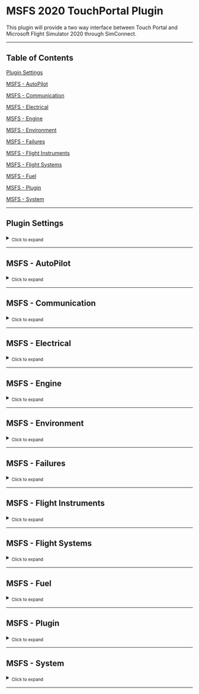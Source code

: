 # MSFS 2020 TouchPortal Plugin

This plugin will provide a two way interface between Touch Portal and Microsoft Flight Simulator 2020 through SimConnect.

---

## Table of Contents

[Plugin Settings](#plugin-settings)

[MSFS - AutoPilot](#msfs---autopilot)

[MSFS - Communication](#msfs---communication)

[MSFS - Electrical](#msfs---electrical)

[MSFS - Engine](#msfs---engine)

[MSFS - Environment](#msfs---environment)

[MSFS - Failures](#msfs---failures)

[MSFS - Flight Instruments](#msfs---flight-instruments)

[MSFS - Flight Systems](#msfs---flight-systems)

[MSFS - Fuel](#msfs---fuel)

[MSFS - Plugin](#msfs---plugin)

[MSFS - System](#msfs---system)

---

## Plugin Settings
<details><summary><sub>Click to expand</sub></summary>

### Connect To Flight Sim on Startup (0/1)

| Read-only | Type | Default Value | Max. Length | Min. Value | Max. Value |
| --- | --- | --- | --- | --- | --- |
| False | number | 1 | N/A | 0 | 1 |

Set to 1 to automatically attempt connection to flight simulator upon Touch Portal startup. Set to 0 to only connect manually via the provided Action.

### Held Action Repeat Rate (ms)

| Read-only | Type | Default Value | Max. Length | Min. Value | Max. Value |
| --- | --- | --- | --- | --- | --- |
| True | number | 450 | N/A | 50 | 2147483647 |

Stores the held action repeat rate, which can be set via the 'MSFS - Plugin - Action Repeat Interval' action.

</details>

---

## MSFS - AutoPilot
<details><summary><sub>Click to expand</sub></summary>

### Actions

<table>
<tr valign='bottom'><th>Name</th><th>Description</th><th>Format</th><th nowrap>Data<br/><div align=left><sub>index. &nbsp; [type] &nbsp; &nbsp; choices/default (in bold)</th><th>Sim Event(s)</th><th>On<br/>Hold</sub></div></th></tr>
<tr valign='top'><td>Airspeed Hold</td><td>Toggle/On/Off the airspeed hold for auto pilot</td><td>Airspeed Hold - {0}</td><td><ol start=0>
<li>[choice] &nbsp; <b>Toggle</b>, On, Off</li>
</ol></td>
<td><details><summary><sub>details</sub></summary><dl><dt>Toggle</dt><dd>AP_AIRSPEED_HOLD</dd><dt>On</dt><dd>AP_AIRSPEED_ON</dd><dt>Off</dt><dd>AP_AIRSPEED_OFF</dd></dl></details></td>
<td align='center'></td></tr>
<tr valign='top'><td>Airspeed Hold Value</td><td>Adjusts the airspeed hold value</td><td>Airspeed Hold Value - {0}</td><td><ol start=0>
<li>[choice] &nbsp; <b>Select</b>, Increase, Decrease</li>
</ol></td>
<td><details><summary><sub>details</sub></summary><dl><dt>Select</dt><dd>AIRSPEED_BUG_SELECT</dd><dt>Increase</dt><dd>AP_SPD_VAR_INC</dd><dt>Decrease</dt><dd>AP_SPD_VAR_DEC</dd></dl></details></td>
<td align='center'>&#9745;</td></tr>
<tr valign='top'><td>Airspeed Value Set</td><td>Sets the airspeed value</td><td>Set Airspeed Hold Value to {0}</td><td><ol start=0>
<li>[text] &nbsp; <b>0</b> &nbsp; <sub>&lt;min: 0&gt;</sub> <sub>&lt;max: 5000&gt;</sub></li>
</ol></td>
<td><dl><dd>AP_SPD_VAR_SET</dd></dl></td>
<td align='center'></td></tr>
<tr valign='top'><td>Altitude Hold</td><td>Toggle/On/Off the altitude hold for auto pilot</td><td>Altitude Hold - {0}</td><td><ol start=0>
<li>[choice] &nbsp; <b>Toggle</b>, On, Off</li>
</ol></td>
<td><details><summary><sub>details</sub></summary><dl><dt>Toggle</dt><dd>AP_ALT_HOLD</dd><dt>On</dt><dd>AP_ALT_HOLD_ON</dd><dt>Off</dt><dd>AP_ALT_HOLD_OFF</dd></dl></details></td>
<td align='center'></td></tr>
<tr valign='top'><td>Altitude Hold Value Adj/Sel</td><td>Adjusts or selects the altitude hold value</td><td>Altitude Hold Value - {0}</td><td><ol start=0>
<li>[choice] &nbsp; <b>Select</b>, Increase, Decrease</li>
</ol></td>
<td><details><summary><sub>details</sub></summary><dl><dt>Increase</dt><dd>AP_ALT_VAR_INC</dd><dt>Decrease</dt><dd>AP_ALT_VAR_DEC</dd><dt>Select</dt><dd>ALTITUDE_BUG_SELECT</dd></dl></details></td>
<td align='center'>&#9745;</td></tr>
<tr valign='top'><td>Altitude Hold Value Set</td><td>Sets the altitude hold value</td><td>Altitude Hold Value - {0} to {1}</td><td><ol start=0>
<li>[choice] &nbsp; <b>Set English</b>, Set Metric</li>
<li>[text] &nbsp; <b>0</b></li>
</ol></td>
<td><dl><dt>Set English</dt><dd>AP_ALT_VAR_SET_ENGLISH</dd><dt>Set Metric</dt><dd>AP_ALT_VAR_SET_METRIC</dd></dl></td>
<td align='center'></td></tr>
<tr valign='top'><td>AP Max Bank Angle</td><td>Increase/Decrease the max bank angle</td><td>Max Bank Angle - {0}</td><td><ol start=0>
<li>[choice] &nbsp; <b>Increase</b>, Decrease</li>
</ol></td>
<td><dl><dt>Increase</dt><dd>AP_MAX_BANK_INC</dd><dt>Decrease</dt><dd>AP_MAX_BANK_DEC</dd></dl></td>
<td align='center'>&#9745;</td></tr>
<tr valign='top'><td>Approach Mode</td><td>Toggle/On/Off the approach mode for auto pilot</td><td>Approach Mode - {0}</td><td><ol start=0>
<li>[choice] &nbsp; <b>Toggle</b>, On, Off</li>
</ol></td>
<td><details><summary><sub>details</sub></summary><dl><dt>Toggle</dt><dd>AP_APR_HOLD</dd><dt>On</dt><dd>AP_APR_HOLD_ON</dd><dt>Off</dt><dd>AP_APR_HOLD_OFF</dd></dl></details></td>
<td align='center'></td></tr>
<tr valign='top'><td>Attitude Hold</td><td>Toggle/On/Off the attitude hold for auto pilot</td><td>Attitude Hold - {0}</td><td><ol start=0>
<li>[choice] &nbsp; <b>Toggle</b>, On, Off</li>
</ol></td>
<td><details><summary><sub>details</sub></summary><dl><dt>Toggle</dt><dd>AP_ATT_HOLD</dd><dt>On</dt><dd>AP_ATT_HOLD_ON</dd><dt>Off</dt><dd>AP_ATT_HOLD_OFF</dd></dl></details></td>
<td align='center'></td></tr>
<tr valign='top'><td>Attitude Hold Pitch Value</td><td>Sets the attitude hold pitch value</td><td>Attitude Hold Pitch Value - {0}</td><td><ol start=0>
<li>[choice] &nbsp; <b>Select</b>, Increase, Decrease</li>
</ol></td>
<td><details><summary><sub>details</sub></summary><dl><dt>Increase</dt><dd>AP_PITCH_REF_INC_UP</dd><dt>Decrease</dt><dd>AP_PITCH_REF_INC_DN</dd><dt>Select</dt><dd>AP_PITCH_REF_SELECT</dd></dl></details></td>
<td align='center'>&#9745;</td></tr>
<tr valign='top'><td>Attitude Hold Pitch Value Set</td><td>Sets the airspeed value</td><td>Set Attitude Hold Pitch Value to {0} (-16383 - +16383)</td><td><ol start=0>
<li>[text] &nbsp; <b>0</b> &nbsp; <sub>&lt;min: -16383&gt;</sub> <sub>&lt;max: 16383&gt;</sub></li>
</ol></td>
<td><dl><dd>AP_PITCH_REF_SET</dd></dl></td>
<td align='center'></td></tr>
<tr valign='top'><td>Auto Brake</td><td>Increase/Decrease the auto brake</td><td>Auto Brake - {0}</td><td><ol start=0>
<li>[choice] &nbsp; <b>Increase</b>, Decrease</li>
</ol></td>
<td><dl><dt>Increase</dt><dd>INCREASE_AUTOBRAKE_CONTROL</dd><dt>Decrease</dt><dd>DECREASE_AUTOBRAKE_CONTROL</dd></dl></td>
<td align='center'>&#9745;</td></tr>
<tr valign='top'><td>Auto Throttle Mode</td><td>Toggles the Arm/GoAround modes for auto throttle</td><td>Toggle Auto Throttle - {0}</td><td><ol start=0>
<li>[choice] &nbsp; <b>Arm</b>, GoAround</li>
</ol></td>
<td><dl><dt>Arm</dt><dd>AUTO_THROTTLE_ARM</dd><dt>GoAround</dt><dd>AUTO_THROTTLE_TO_GA</dd></dl></td>
<td align='center'></td></tr>
<tr valign='top'><td>AutoPilot</td><td>Toggle/On/Off Auto Pilot</td><td>Auto Pilot Master - {0}</td><td><ol start=0>
<li>[choice] &nbsp; <b>Toggle</b>, On, Off</li>
</ol></td>
<td><details><summary><sub>details</sub></summary><dl><dt>Toggle</dt><dd>AP_MASTER</dd><dt>On</dt><dd>AUTOPILOT_ON</dd><dt>Off</dt><dd>AUTOPILOT_OFF</dd></dl></details></td>
<td align='center'></td></tr>
<tr valign='top'><td>Back Course Mode</td><td>Toggle/On/Off the back course mode for auto pilot</td><td>Back Course Mode - {0}</td><td><ol start=0>
<li>[choice] &nbsp; <b>Toggle</b>, On, Off</li>
</ol></td>
<td><details><summary><sub>details</sub></summary><dl><dt>Toggle</dt><dd>AP_BC_HOLD</dd><dt>On</dt><dd>AP_BC_HOLD_ON</dd><dt>Off</dt><dd>AP_BC_HOLD_OFF</dd></dl></details></td>
<td align='center'></td></tr>
<tr valign='top'><td>Flight Director</td><td>Toggle the Flight Director for auto pilot</td><td>Toggle Flight Director On/Off</td><td><ol start=0>
</ol></td>
<td><dl><dd>TOGGLE_FLIGHT_DIRECTOR</dd></dl></td>
<td align='center'></td></tr>
<tr valign='top'><td>Flight Director Pitch Sync</td><td>Syncs the Flight Director with the current pitch</td><td>Flight Director Pitch Sync</td><td><ol start=0>
</ol></td>
<td><dl><dd>SYNC_FLIGHT_DIRECTOR_PITCH</dd></dl></td>
<td align='center'></td></tr>
<tr valign='top'><td>Heading Hold</td><td>Toggle/On/Off the heading hold for auto pilot</td><td>Heading Hold - {0}</td><td><ol start=0>
<li>[choice] &nbsp; <b>Toggle</b>, On, Off</li>
</ol></td>
<td><details><summary><sub>details</sub></summary><dl><dt>Toggle</dt><dd>AP_HDG_HOLD</dd><dt>On</dt><dd>AP_HDG_HOLD_ON</dd><dt>Off</dt><dd>AP_HDG_HOLD_OFF</dd></dl></details></td>
<td align='center'></td></tr>
<tr valign='top'><td>Heading Hold Value Adj/Sel</td><td>Adjusts the heading hold value</td><td>Heading Hold Value - {0}</td><td><ol start=0>
<li>[choice] &nbsp; <b>Select</b>, Increase, Decrease</li>
</ol></td>
<td><details><summary><sub>details</sub></summary><dl><dt>Increase</dt><dd>HEADING_BUG_INC</dd><dt>Decrease</dt><dd>HEADING_BUG_DEC</dd><dt>Select</dt><dd>HEADING_BUG_SELECT</dd></dl></details></td>
<td align='center'>&#9745;</td></tr>
<tr valign='top'><td>Heading Hold Value Set</td><td>Sets the heading hold value</td><td>Heading Hold Value - {0}</td><td><ol start=0>
<li>[text] &nbsp; <b>1</b> &nbsp; <sub>&lt;min: 0&gt;</sub> <sub>&lt;max: 359&gt;</sub></li>
</ol></td>
<td><dl><dd>HEADING_BUG_SET</dd></dl></td>
<td align='center'></td></tr>
<tr valign='top'><td>Localizer</td><td>Toggle/On/Off the localizer for auto pilot</td><td>Localizer - {0}</td><td><ol start=0>
<li>[choice] &nbsp; <b>Toggle</b>, On, Off</li>
</ol></td>
<td><details><summary><sub>details</sub></summary><dl><dt>Toggle</dt><dd>AP_LOC_HOLD</dd><dt>On</dt><dd>AP_LOC_HOLD_ON</dd><dt>Off</dt><dd>AP_LOC_HOLD_OFF</dd></dl></details></td>
<td align='center'></td></tr>
<tr valign='top'><td>Mach Hold</td><td>Toggle/On/Off the mach hold for auto pilot</td><td>Mach Hold - {0}</td><td><ol start=0>
<li>[choice] &nbsp; <b>Toggle</b>, On, Off</li>
</ol></td>
<td><details><summary><sub>details</sub></summary><dl><dt>Toggle</dt><dd>AP_MACH_HOLD</dd><dt>On</dt><dd>AP_MACH_ON</dd><dt>Off</dt><dd>AP_MACH_OFF</dd></dl></details></td>
<td align='center'></td></tr>
<tr valign='top'><td>Mach Hold Value</td><td>Sets the mach hold value</td><td>Mach Hold Value - {0}</td><td><ol start=0>
<li>[choice] &nbsp; Select, <b>Increase</b>, Decrease</li>
</ol></td>
<td><dl><dt>Increase</dt><dd>AP_MACH_VAR_INC</dd><dt>Decrease</dt><dd>AP_MACH_VAR_DEC</dd></dl></td>
<td align='center'></td></tr>
<tr valign='top'><td>Mach Hold Value Set</td><td>Sets the mach hold value</td><td>Set Mach Hold Value to {0}</td><td><ol start=0>
<li>[text] &nbsp; <b>0</b> &nbsp; <sub>&lt;min: 0&gt;</sub> <sub>&lt;max: 20&gt;</sub></li>
</ol></td>
<td><dl><dd>AP_MACH_VAR_SET</dd></dl></td>
<td align='center'></td></tr>
<tr valign='top'><td>Nav Mode - Set</td><td>Sets the nav to 1 or 2 for Nav mode</td><td>Nav Mode - {0} </td><td><ol start=0>
<li>[number] &nbsp; <b>1</b> &nbsp; <sub>&lt;min: 1&gt;</sub> <sub>&lt;max: 2&gt;</sub></li>
</ol></td>
<td><dl><dd>AP_NAV_SELECT_SET</dd></dl></td>
<td align='center'></td></tr>
<tr valign='top'><td>Nav1 Mode</td><td>Toggle/On/Off the Nav1 mode for auto pilot</td><td>Nav1 Mode - {0}</td><td><ol start=0>
<li>[choice] &nbsp; <b>Toggle</b>, On, Off</li>
</ol></td>
<td><details><summary><sub>details</sub></summary><dl><dt>Toggle</dt><dd>AP_NAV1_HOLD</dd><dt>On</dt><dd>AP_NAV1_HOLD_ON</dd><dt>Off</dt><dd>AP_NAV1_HOLD_OFF</dd></dl></details></td>
<td align='center'></td></tr>
<tr valign='top'><td>Vertical Speed</td><td>Toggle the Vertical Speed for auto pilot</td><td>Vertical Speed - {0}</td><td><ol start=0>
<li>[choice] &nbsp; <b>Toggle</b>, On, Off</li>
</ol></td>
<td><details><summary><sub>details</sub></summary><dl><dt>Toggle</dt><dd>AP_VS_HOLD</dd><dt>On</dt><dd>AP_VS_ON</dd><dt>Off</dt><dd>AP_VS_OFF</dd></dl></details></td>
<td align='center'></td></tr>
<tr valign='top'><td>Vertical Speed Value</td><td>Adjusts or selects the vertical speed value</td><td>Vertical Speed Value - {0}</td><td><ol start=0>
<li>[choice] &nbsp; <b>Select</b>, Increase, Decrease, Set Current</li>
</ol></td>
<td><details><summary><sub>details</sub></summary><dl><dt>Select</dt><dd>VSI_BUG_SELECT</dd><dt>Increase</dt><dd>AP_VS_VAR_INC</dd><dt>Decrease</dt><dd>AP_VS_VAR_DEC</dd><dt>Set Current</dt><dd>AP_VS_VAR_SET_CURRENT</dd></dl></details></td>
<td align='center'>&#9745;</td></tr>
<tr valign='top'><td>Vertical Speed Value Set</td><td>Sets the vertical speed value</td><td>Vertical Speed Hold Value - {0} to {1}</td><td><ol start=0>
<li>[choice] &nbsp; <b>Set English</b>, Set Metric</li>
<li>[text] &nbsp; <b>1</b> &nbsp; <sub>&lt;min: -5000&gt;</sub> <sub>&lt;max: 5000&gt;</sub></li>
</ol></td>
<td><dl><dt>Set English</dt><dd>AP_VS_VAR_SET_ENGLISH</dd><dt>Set Metric</dt><dd>AP_VS_VAR_SET_METRIC</dd></dl></td>
<td align='center'></td></tr>
<tr valign='top'><td>Wing Leveler</td><td>Toggle/On/Off the Wing Leveler for auto pilot</td><td>Wing Leveler - {0}</td><td><ol start=0>
<li>[choice] &nbsp; <b>Toggle</b>, On, Off</li>
</ol></td>
<td><details><summary><sub>details</sub></summary><dl><dt>Toggle</dt><dd>AP_WING_LEVELER</dd><dt>On</dt><dd>AP_WING_LEVELER_ON</dd><dt>Off</dt><dd>AP_WING_LEVELER_OFF</dd></dl></details></td>
<td align='center'></td></tr>
<tr valign='top'><td>Yaw Dampener</td><td>Toggle/On/Off the Yaw Dampener</td><td>Yaw Dampener - {0}</td><td><ol start=0>
<li>[choice] &nbsp; <b>Toggle</b>, On, Off</li>
</ol></td>
<td><details><summary><sub>details</sub></summary><dl><dt>Toggle</dt><dd>YAW_DAMPER_TOGGLE</dd><dt>On</dt><dd>YAW_DAMPER_ON</dd><dt>Off</dt><dd>YAW_DAMPER_OFF</dd></dl></details></td>
<td align='center'></td></tr>
</table>


### States

| Id | SimVar Name | Description | DefaultValue |
| --- | --- | --- | --- |
| MSFSTouchPortalPlugin.AutoPilot.State.AutoThrottleArm | AUTOPILOT THROTTLE ARM | Auto Throttle Armed |  |
| MSFSTouchPortalPlugin.AutoPilot.State.AutoThrottleGoAround | AUTOPILOT TAKEOFF POWER ACTIVE | Auto Throttle GoAround |  |
| MSFSTouchPortalPlugin.AutoPilot.State.AutoPilotAirSpeedHold | AUTOPILOT AIRSPEED HOLD | AutoPilot Air Speed Status |  |
| MSFSTouchPortalPlugin.AutoPilot.State.AutoPilotAirSpeedVar | AUTOPILOT AIRSPEED HOLD VAR | AutoPilot Air Speed Value |  |
| MSFSTouchPortalPlugin.AutoPilot.State.AutoPilotAltitudeHold | AUTOPILOT ALTITUDE LOCK | AutoPilot Altitude Status |  |
| MSFSTouchPortalPlugin.AutoPilot.State.AutoPilotAltitudeVar | AUTOPILOT ALTITUDE LOCK VAR | AutoPilot Altitude Value |  |
| MSFSTouchPortalPlugin.AutoPilot.State.AutoPilotApproachHold | AUTOPILOT APPROACH HOLD | AutoPilot Approach Status |  |
| MSFSTouchPortalPlugin.AutoPilot.State.AutoPilotAttitudeHold | AUTOPILOT ATTITUDE HOLD | AutoPilot Attitude Status |  |
| MSFSTouchPortalPlugin.AutoPilot.State.AutoPilotAvailable | AUTOPILOT AVAILABLE | AutoPilot Availability |  |
| MSFSTouchPortalPlugin.AutoPilot.State.AutoPilotBackCourseHold | AUTOPILOT BACKCOURSE HOLD | AutoPilot Back Course Status |  |
| MSFSTouchPortalPlugin.AutoPilot.State.AutoPilotFlightDirector | AUTOPILOT FLIGHT DIRECTOR ACTIVE | AutoPilot Flight Director Status |  |
| MSFSTouchPortalPlugin.AutoPilot.State.AutoPilotHeadingVar | AUTOPILOT HEADING LOCK DIR | AutoPilot Heading Direction |  |
| MSFSTouchPortalPlugin.AutoPilot.State.AutoPilotHeadingHold | AUTOPILOT HEADING LOCK | AutoPilot Heading Status |  |
| MSFSTouchPortalPlugin.AutoPilot.State.AutoPilotMach | AUTOPILOT MACH HOLD | AutoPilot Mach Hold |  |
| MSFSTouchPortalPlugin.AutoPilot.State.AutoPilotMachVar | AUTOPILOT MACH HOLD VAR | AutoPilot Mach Value |  |
| MSFSTouchPortalPlugin.AutoPilot.State.AutoPilotMaster | AUTOPILOT MASTER | AutoPilot Master Status |  |
| MSFSTouchPortalPlugin.AutoPilot.State.AutoPilotBanking | AUTOPILOT MAX BANK | AutoPilot Max Bank Angle |  |
| MSFSTouchPortalPlugin.AutoPilot.State.AutoPilotNavSelected | AUTOPILOT NAV SELECTED | AutoPilot Nav Selected Index |  |
| MSFSTouchPortalPlugin.AutoPilot.State.AutoPilotNav1Hold | AUTOPILOT NAV1 LOCK | AutoPilot Nav1 Status |  |
| MSFSTouchPortalPlugin.AutoPilot.State.AutoPilotAttitudeVar | AUTOPILOT PITCH HOLD REF | AutoPilot Pitch Reference Value |  |
| MSFSTouchPortalPlugin.AutoPilot.State.AutoPilotVerticalSpeedHold | AUTOPILOT VERTICAL HOLD | AutoPilot Vertical Speed Status |  |
| MSFSTouchPortalPlugin.AutoPilot.State.AutoPilotVerticalSpeedVar | AUTOPILOT VERTICAL HOLD VAR | AutoPilot Vertical Speed Value |  |
| MSFSTouchPortalPlugin.AutoPilot.State.AutoPilotWingLeveler | AUTOPILOT WING LEVELER | AutoPilot Wing Leveler |  |
| MSFSTouchPortalPlugin.AutoPilot.State.AutoPilotFlightDirectorCurrentBank | AUTOPILOT FLIGHT DIRECTOR BANK | Flight Director Current Bank |  |
| MSFSTouchPortalPlugin.AutoPilot.State.AutoPilotFlightDirectorCurrentPitch | AUTOPILOT FLIGHT DIRECTOR PITCH | Flight Director Current Pitch |  |
| MSFSTouchPortalPlugin.AutoPilot.State.AutoPilotPitchHold | AUTOPILOT PITCH HOLD | The status of Auto Pilot Pitch Hold button |  |
| MSFSTouchPortalPlugin.AutoPilot.State.AutoPilotYawDampener | AUTOPILOT YAW DAMPER | Yaw Dampener Status |  |


</details>

---

## MSFS - Communication
<details><summary><sub>Click to expand</sub></summary>

### Actions

<table>
<tr valign='bottom'><th>Name</th><th>Description</th><th>Format</th><th nowrap>Data<br/><div align=left><sub>index. &nbsp; [type] &nbsp; &nbsp; choices/default (in bold)</th><th>Sim Event(s)</th><th>On<br/>Hold</sub></div></th></tr>
<tr valign='top'><td>Radio Interaction</td><td>Radio Interaction</td><td>Radio {0} - {1}</td><td><ol start=0>
<li>[choice] &nbsp; <b>COM1</b>, COM2, NAV1, NAV2</li>
<li>[choice] &nbsp; <b>Increase 25 KHz</b>, Increase 1 MHz, Increase 25 KHz w/ Carry Digits, Decrease 25 KHz, Decrease 1Mhz, Decrease 25 KHz w/ Carry Digits, Standby Swap</li>
</ol></td>
<td><details><summary><sub>details</sub></summary><dl><dt>COM1+Standby Swap</dt><dd>COM_STBY_RADIO_SWAP</dd><dt>COM1+Decrease 1Mhz</dt><dd>COM_RADIO_WHOLE_DEC</dd><dt>COM1+Increase 1 MHz</dt><dd>COM_RADIO_WHOLE_INC</dd><dt>COM1+Decrease 25 KHz</dt><dd>COM_RADIO_FRACT_DEC</dd><dt>COM1+Decrease 25 KHz w/ Carry Digits</dt><dd>COM_RADIO_FRACT_DEC_CARRY</dd><dt>COM1+Increase 25 KHz</dt><dd>COM_RADIO_FRACT_INC</dd><dt>COM1+Increase 25 KHz w/ Carry Digits</dt><dd>COM_RADIO_FRACT_INC_CARRY</dd><dt>COM2+Standby Swap</dt><dd>COM2_RADIO_SWAP</dd><dt>COM2+Decrease 1Mhz</dt><dd>COM2_RADIO_WHOLE_DEC</dd><dt>COM2+Increase 1 MHz</dt><dd>COM2_RADIO_WHOLE_INC</dd><dt>COM2+Decrease 25 KHz</dt><dd>COM2_RADIO_FRACT_DEC</dd><dt>COM2+Decrease 25 KHz w/ Carry Digits</dt><dd>COM2_RADIO_FRACT_DEC_CARRY</dd><dt>COM2+Increase 25 KHz</dt><dd>COM2_RADIO_FRACT_INC</dd><dt>COM2+Increase 25 KHz w/ Carry Digits</dt><dd>COM2_RADIO_FRACT_INC_CARRY</dd><dt>NAV1+Standby Swap</dt><dd>NAV1_RADIO_SWAP</dd><dt>NAV1+Decrease 1Mhz</dt><dd>NAV1_RADIO_WHOLE_DEC</dd><dt>NAV1+Increase 1 MHz</dt><dd>NAV1_RADIO_WHOLE_INC</dd><dt>NAV1+Decrease 25 KHz</dt><dd>NAV1_RADIO_FRACT_DEC</dd><dt>NAV1+Decrease 25 KHz w/ Carry Digits</dt><dd>NAV1_RADIO_FRACT_DEC_CARRY</dd><dt>NAV1+Increase 25 KHz</dt><dd>NAV1_RADIO_FRACT_INC</dd><dt>NAV1+Increase 25 KHz w/ Carry Digits</dt><dd>NAV1_RADIO_FRACT_INC_CARRY</dd><dt>NAV2+Standby Swap</dt><dd>NAV2_RADIO_SWAP</dd><dt>NAV2+Decrease 1Mhz</dt><dd>NAV2_RADIO_WHOLE_DEC</dd><dt>NAV2+Increase 1 MHz</dt><dd>NAV2_RADIO_WHOLE_INC</dd><dt>NAV2+Decrease 25 KHz</dt><dd>NAV2_RADIO_FRACT_DEC</dd><dt>NAV2+Decrease 25 KHz w/ Carry Digits</dt><dd>NAV2_RADIO_FRACT_DEC_CARRY</dd><dt>NAV2+Increase 25 KHz</dt><dd>NAV2_RADIO_FRACT_INC</dd><dt>NAV2+Increase 25 KHz w/ Carry Digits</dt><dd>NAV2_RADIO_FRACT_INC_CARRY</dd></dl></details></td>
<td align='center'>&#9745;</td></tr>
</table>


### States

| Id | SimVar Name | Description | DefaultValue |
| --- | --- | --- | --- |
| MSFSTouchPortalPlugin.Communication.State.Com1ActiveFrequency | COM ACTIVE FREQUENCY:1 | The frequency of the active COM1 radio |  |
| MSFSTouchPortalPlugin.Communication.State.Com2ActiveFrequency | COM ACTIVE FREQUENCY:2 | The frequency of the active COM2 radio |  |
| MSFSTouchPortalPlugin.Communication.State.Nav1ActiveFrequency | NAV ACTIVE FREQUENCY:1 | The frequency of the active NAV1 radio |  |
| MSFSTouchPortalPlugin.Communication.State.Nav2ActiveFrequency | NAV ACTIVE FREQUENCY:2 | The frequency of the active NAV2 radio |  |
| MSFSTouchPortalPlugin.Communication.State.Com1StandbyFrequency | COM STANDBY FREQUENCY:1 | The frequency of the standby COM1 radio |  |
| MSFSTouchPortalPlugin.Communication.State.Com2StandbyFrequency | COM STANDBY FREQUENCY:2 | The frequency of the standby COM2 radio |  |
| MSFSTouchPortalPlugin.Communication.State.Nav1StandbyFrequency | NAV STANDBY FREQUENCY:1 | The frequency of the standby NAV1 radio |  |
| MSFSTouchPortalPlugin.Communication.State.Nav2StandbyFrequency | NAV STANDBY FREQUENCY:2 | The frequency of the standby NAV2 radio |  |


</details>

---

## MSFS - Electrical
<details><summary><sub>Click to expand</sub></summary>

### Actions

<table>
<tr valign='bottom'><th>Name</th><th>Description</th><th>Format</th><th nowrap>Data<br/><div align=left><sub>index. &nbsp; [type] &nbsp; &nbsp; choices/default (in bold)</th><th>Sim Event(s)</th><th>On<br/>Hold</sub></div></th></tr>
<tr valign='top'><td>Alternator - Specific</td><td>Toggle Specific Alternator</td><td>Toggle Altenator - {0}</td><td><ol start=0>
<li>[choice] &nbsp; <b>1</b>, 2, 3, 4</li>
</ol></td>
<td><details><summary><sub>details</sub></summary><dl><dt>1</dt><dd>TOGGLE_ALTERNATOR1</dd><dt>2</dt><dd>TOGGLE_ALTERNATOR2</dd><dt>3</dt><dd>TOGGLE_ALTERNATOR3</dd><dt>4</dt><dd>TOGGLE_ALTERNATOR4</dd></dl></details></td>
<td align='center'></td></tr>
<tr valign='top'><td>Avionics Master</td><td>Toggle Avionics Master</td><td>Toggle Avionics Master</td><td><ol start=0>
</ol></td>
<td><dl><dd>TOGGLE_AVIONICS_MASTER</dd></dl></td>
<td align='center'></td></tr>
<tr valign='top'><td>Master Alternator</td><td>Toggle Master Alternator</td><td>Toggle Master Alternator</td><td><ol start=0>
</ol></td>
<td><dl><dd>TOGGLE_MASTER_ALTERNATOR</dd></dl></td>
<td align='center'></td></tr>
<tr valign='top'><td>Master Battery</td><td>Toggle Master Battery</td><td>Toggle Master Battery</td><td><ol start=0>
</ol></td>
<td><dl><dd>TOGGLE_MASTER_BATTERY</dd></dl></td>
<td align='center'></td></tr>
<tr valign='top'><td>Master Battery & Alternator</td><td>Toggle Master Battery & Alternator</td><td>Toggle Master Battery & Alternator</td><td><ol start=0>
</ol></td>
<td><dl><dd>TOGGLE_MASTER_BATTERY_ALTERNATOR</dd></dl></td>
<td align='center'></td></tr>
<tr valign='top'><td>Toggle All/Specific Lights</td><td>Toggle All/Specific Lights</td><td>Toggle Lights - {0}</td><td><ol start=0>
<li>[choice] &nbsp; <b>All</b>, Beacon, Taxi, Logo, Recognition, Wing, Nav, Cabin</li>
</ol></td>
<td><details><summary><sub>details</sub></summary><dl><dt>All</dt><dd>ALL_LIGHTS_TOGGLE</dd><dt>Beacon</dt><dd>TOGGLE_BEACON_LIGHTS</dd><dt>Taxi</dt><dd>TOGGLE_TAXI_LIGHTS</dd><dt>Logo</dt><dd>TOGGLE_LOGO_LIGHTS</dd><dt>Recognition</dt><dd>TOGGLE_RECOGNITION_LIGHTS</dd><dt>Wing</dt><dd>TOGGLE_WING_LIGHTS</dd><dt>Nav</dt><dd>TOGGLE_NAV_LIGHTS</dd><dt>Cabin</dt><dd>TOGGLE_CABIN_LIGHTS</dd></dl></details></td>
<td align='center'></td></tr>
<tr valign='top'><td>Toggle/On/Off Landing Lights</td><td>Toggle/On/Off Landing Lights</td><td>Landing Lights - {0}</td><td><ol start=0>
<li>[choice] &nbsp; <b>Toggle</b>, On, Off</li>
</ol></td>
<td><details><summary><sub>details</sub></summary><dl><dt>Toggle</dt><dd>LANDING_LIGHTS_TOGGLE</dd><dt>On</dt><dd>LANDING_LIGHTS_ON</dd><dt>Off</dt><dd>LANDING_LIGHTS_OFF</dd></dl></details></td>
<td align='center'></td></tr>
<tr valign='top'><td>Toggle/On/Off Panel Lights</td><td>Toggle/On/Off Panel Lights</td><td>Panel Lights - {0}</td><td><ol start=0>
<li>[choice] &nbsp; <b>Toggle</b>, On, Off</li>
</ol></td>
<td><details><summary><sub>details</sub></summary><dl><dt>Toggle</dt><dd>PANEL_LIGHTS_TOGGLE</dd><dt>On</dt><dd>PANEL_LIGHTS_ON</dd><dt>Off</dt><dd>PANEL_LIGHTS_OFF</dd></dl></details></td>
<td align='center'></td></tr>
<tr valign='top'><td>Toggle/On/Off Strobe Lights</td><td>Toggle/On/Off Strobe Lights</td><td>Strobe Lights - {0}</td><td><ol start=0>
<li>[choice] &nbsp; <b>Toggle</b>, On, Off</li>
</ol></td>
<td><details><summary><sub>details</sub></summary><dl><dt>Toggle</dt><dd>STROBES_TOGGLE</dd><dt>On</dt><dd>STROBES_ON</dd><dt>Off</dt><dd>STROBES_OFF</dd></dl></details></td>
<td align='center'></td></tr>
</table>


### States

| Id | SimVar Name | Description | DefaultValue |
| --- | --- | --- | --- |
| MSFSTouchPortalPlugin.Electrical.State.AvionicsMasterSwitch | AVIONICS MASTER SWITCH | Avionics Master Switch |  |
| MSFSTouchPortalPlugin.Electrical.State.LightBeaconOn | LIGHT BEACON | Light Beacon Switch Status |  |
| MSFSTouchPortalPlugin.Electrical.State.LightBrakeOn | LIGHT BRAKE ON | Light Brake Switch or Light Status |  |
| MSFSTouchPortalPlugin.Electrical.State.LightCabinOn | LIGHT CABIN | Light Cabin Switch Status |  |
| MSFSTouchPortalPlugin.Electrical.State.LightHeadOn | LIGHT HEAD ON | Light Head Switch or Light Status |  |
| MSFSTouchPortalPlugin.Electrical.State.LightLandingOn | LIGHT LANDING | Light Landing Switch Status |  |
| MSFSTouchPortalPlugin.Electrical.State.LightLogoOn | LIGHT LOGO | Light Logo Switch Status |  |
| MSFSTouchPortalPlugin.Electrical.State.LightNavOn | LIGHT NAV | Light Nav Switch Status |  |
| MSFSTouchPortalPlugin.Electrical.State.LightPanelOn | LIGHT PANEL | Light Panel Switch Status |  |
| MSFSTouchPortalPlugin.Electrical.State.LightRecognitionOn | LIGHT RECOGNITION | Light Recognition Switch Status |  |
| MSFSTouchPortalPlugin.Electrical.State.LightStrobeOn | LIGHT STROBE | Light Strobe Switch Status |  |
| MSFSTouchPortalPlugin.Electrical.State.LightTaxiOn | LIGHT TAXI | Light Taxi Switch Status |  |
| MSFSTouchPortalPlugin.Electrical.State.LightWingOn | LIGHT WING | Light Wing Switch Status |  |
| MSFSTouchPortalPlugin.Electrical.State.MasterAlternator | GENERAL ENG MASTER ALTERNATOR:1 | Master Alternator Status |  |
| MSFSTouchPortalPlugin.Electrical.State.MasterBattery | ELECTRICAL MASTER BATTERY | Master Battery Status |  |


</details>

---

## MSFS - Engine
<details><summary><sub>Click to expand</sub></summary>

### Actions

<table>
<tr valign='bottom'><th>Name</th><th>Description</th><th>Format</th><th nowrap>Data<br/><div align=left><sub>index. &nbsp; [type] &nbsp; &nbsp; choices/default (in bold)</th><th>Sim Event(s)</th><th>On<br/>Hold</sub></div></th></tr>
<tr valign='top'><td>Engine Auto Start/Shutdown</td><td>Start/Shutdown Engine</td><td>Engine - {0}</td><td><ol start=0>
<li>[choice] &nbsp; <b>Start</b>, Shutdown</li>
</ol></td>
<td><dl><dt>Start</dt><dd>ENGINE_AUTO_START</dd><dt>Shutdown</dt><dd>ENGINE_AUTO_SHUTDOWN</dd></dl></td>
<td align='center'></td></tr>
<tr valign='top'><td>Magnetos Set</td><td>Set Magneto Switch Position</td><td>Magneto Switch {0} to position {1} (0-4)</td><td><ol start=0>
<li>[choice] &nbsp; <b>1</b>, 2, 3, 4</li>
<li>[number] &nbsp; <b>0</b> &nbsp; <sub>&lt;min: 0&gt;</sub> <sub>&lt;max: 4&gt;</sub></li>
</ol></td>
<td><details><summary><sub>details</sub></summary><dl><dt>1</dt><dd>MAGNETO1_SET</dd><dt>2</dt><dd>MAGNETO2_SET</dd><dt>3</dt><dd>MAGNETO3_SET</dd><dt>4</dt><dd>MAGNETO4_SET</dd></dl></details></td>
<td align='center'></td></tr>
<tr valign='top'><td>Magnetos Specific</td><td>Toggle Magneto Specific</td><td>Toggle Magneto {0} - {1}</td><td><ol start=0>
<li>[choice] &nbsp; <b>1</b>, 2, 3, 4</li>
<li>[choice] &nbsp; <b>Start</b>, Off, Right, Left, Both, Decrease, Increase</li>
</ol></td>
<td><details><summary><sub>details</sub></summary><dl><dt>1+Off</dt><dd>MAGNETO1_OFF</dd><dt>1+Right</dt><dd>MAGNETO1_RIGHT</dd><dt>1+Left</dt><dd>MAGNETO1_LEFT</dd><dt>1+Both</dt><dd>MAGNETO1_BOTH</dd><dt>1+Start</dt><dd>MAGNETO1_START</dd><dt>1+Decrease</dt><dd>MAGNETO1_DECR</dd><dt>1+Increase</dt><dd>MAGNETO1_INCR</dd><dt>2+Off</dt><dd>MAGNETO2_OFF</dd><dt>2+Right</dt><dd>MAGNETO2_RIGHT</dd><dt>2+Left</dt><dd>MAGNETO2_LEFT</dd><dt>2+Both</dt><dd>MAGNETO2_BOTH</dd><dt>2+Start</dt><dd>MAGNETO2_START</dd><dt>2+Decrease</dt><dd>MAGNETO2_DECR</dd><dt>2+Increase</dt><dd>MAGNETO2_INCR</dd><dt>3+Off</dt><dd>MAGNETO3_OFF</dd><dt>3+Right</dt><dd>MAGNETO3_RIGHT</dd><dt>3+Left</dt><dd>MAGNETO3_LEFT</dd><dt>3+Both</dt><dd>MAGNETO3_BOTH</dd><dt>3+Start</dt><dd>MAGNETO3_START</dd><dt>3+Decrease</dt><dd>MAGNETO3_DECR</dd><dt>3+Increase</dt><dd>MAGNETO3_INCR</dd><dt>4+Off</dt><dd>MAGNETO4_OFF</dd><dt>4+Right</dt><dd>MAGNETO4_RIGHT</dd><dt>4+Left</dt><dd>MAGNETO4_LEFT</dd><dt>4+Both</dt><dd>MAGNETO4_BOTH</dd><dt>4+Start</dt><dd>MAGNETO4_START</dd><dt>4+Decrease</dt><dd>MAGNETO4_DECR</dd><dt>4+Increase</dt><dd>MAGNETO4_INCR</dd></dl></details></td>
<td align='center'></td></tr>
<tr valign='top'><td>Master Ignition Switch</td><td>Toggle Master Ignition Switch</td><td>Toggle Master Ignition Switch</td><td><ol start=0>
</ol></td>
<td><dl><dd>TOGGLE_MASTER_IGNITION_SWITCH</dd></dl></td>
<td align='center'></td></tr>
<tr valign='top'><td>Mixture</td><td>Sets all mixtures</td><td>All Mixtures - {0}</td><td><ol start=0>
<li>[choice] &nbsp; <b>Rich</b>, Increase, Increase Small, Decrease, Decrease Small, Lean, Best</li>
</ol></td>
<td><details><summary><sub>details</sub></summary><dl><dt>Rich</dt><dd>MIXTURE_RICH</dd><dt>Increase</dt><dd>MIXTURE_INCR</dd><dt>Increase Small</dt><dd>MIXTURE_INCR_SMALL</dd><dt>Decrease</dt><dd>MIXTURE_DECR</dd><dt>Decrease Small</dt><dd>MIXTURE_DECR_SMALL</dd><dt>Lean</dt><dd>MIXTURE_LEAN</dd><dt>Best</dt><dd>MIXTURE_SET_BEST</dd></dl></details></td>
<td align='center'>&#9745;</td></tr>
<tr valign='top'><td>Mixture Specific</td><td>Sets mixture on specific engine</td><td>Mixture {0} - {1}</td><td><ol start=0>
<li>[choice] &nbsp; <b>1</b>, 2, 3, 4</li>
<li>[choice] &nbsp; <b>Rich</b>, Increase, Increase Small, Decrease, Decrease Small, Lean</li>
</ol></td>
<td><details><summary><sub>details</sub></summary><dl><dt>1+Rich</dt><dd>MIXTURE1_RICH</dd><dt>1+Increase</dt><dd>MIXTURE1_INCR</dd><dt>1+Increase Small</dt><dd>MIXTURE1_INCR_SMALL</dd><dt>1+Decrease</dt><dd>MIXTURE1_DECR</dd><dt>1+Decrease Small</dt><dd>MIXTURE1_DECR_SMALL</dd><dt>1+Lean</dt><dd>MIXTURE1_LEAN</dd><dt>2+Rich</dt><dd>MIXTURE2_RICH</dd><dt>2+Increase</dt><dd>MIXTURE2_INCR</dd><dt>2+Increase Small</dt><dd>MIXTURE2_INCR_SMALL</dd><dt>2+Decrease</dt><dd>MIXTURE2_DECR</dd><dt>2+Decrease Small</dt><dd>MIXTURE2_DECR_SMALL</dd><dt>2+Lean</dt><dd>MIXTURE2_LEAN</dd><dt>3+Rich</dt><dd>MIXTURE3_RICH</dd><dt>3+Increase</dt><dd>MIXTURE3_INCR</dd><dt>3+Increase Small</dt><dd>MIXTURE3_INCR_SMALL</dd><dt>3+Decrease</dt><dd>MIXTURE3_DECR</dd><dt>3+Decrease Small</dt><dd>MIXTURE3_DECR_SMALL</dd><dt>3+Lean</dt><dd>MIXTURE3_LEAN</dd><dt>4+Rich</dt><dd>MIXTURE4_RICH</dd><dt>4+Increase</dt><dd>MIXTURE4_INCR</dd><dt>4+Increase Small</dt><dd>MIXTURE4_INCR_SMALL</dd><dt>4+Decrease</dt><dd>MIXTURE4_DECR</dd><dt>4+Decrease Small</dt><dd>MIXTURE4_DECR_SMALL</dd><dt>4+Lean</dt><dd>MIXTURE4_LEAN</dd></dl></details></td>
<td align='center'>&#9745;</td></tr>
<tr valign='top'><td>Propeller Pitch</td><td>Adjusts propeller pitch levers/feather</td><td>Pitch {0} - {1}</td><td><ol start=0>
<li>[choice] &nbsp; <b>All</b>, 1, 2, 3, 4</li>
<li>[choice] &nbsp; <b>Increment</b>, Increment Small, Decrement, Decrement Small, Min (hi pitch), Max (lo pitch), Toggle Feather Switch</li>
</ol></td>
<td><details><summary><sub>details</sub></summary><dl><dt>All+Increment</dt><dd>PROP_PITCH_INCR</dd><dt>All+Increment Small</dt><dd>PROP_PITCH_INCR_SMALL</dd><dt>All+Decrement</dt><dd>PROP_PITCH_DECR</dd><dt>All+Decrement Small</dt><dd>PROP_PITCH_DECR_SMALL</dd><dt>All+Min (hi pitch)</dt><dd>PROP_PITCH_HI</dd><dt>All+Max (lo pitch)</dt><dd>PROP_PITCH_LO</dd><dt>All+Toggle Feather Switch</dt><dd>TOGGLE_FEATHER_SWITCHES</dd><dt>1+Increment</dt><dd>PROP_PITCH1_INCR</dd><dt>1+Increment Small</dt><dd>PROP_PITCH1_INCR_SMALL</dd><dt>1+Decrement</dt><dd>PROP_PITCH1_DECR</dd><dt>1+Decrement Small</dt><dd>PROP_PITCH1_DECR_SMALL</dd><dt>1+Min (hi pitch)</dt><dd>PROP_PITCH1_HI</dd><dt>1+Max (lo pitch)</dt><dd>PROP_PITCH1_LO</dd><dt>1+Toggle Feather Switch</dt><dd>TOGGLE_FEATHER_SWITCH_1</dd><dt>2+Increment</dt><dd>PROP_PITCH2_INCR</dd><dt>2+Increment Small</dt><dd>PROP_PITCH2_INCR_SMALL</dd><dt>2+Decrement</dt><dd>PROP_PITCH2_DECR</dd><dt>2+Decrement Small</dt><dd>PROP_PITCH2_DECR_SMALL</dd><dt>2+Min (hi pitch)</dt><dd>PROP_PITCH2_HI</dd><dt>2+Max (lo pitch)</dt><dd>PROP_PITCH2_LO</dd><dt>2+Toggle Feather Switch</dt><dd>TOGGLE_FEATHER_SWITCH_2</dd><dt>3+Increment</dt><dd>PROP_PITCH3_INCR</dd><dt>3+Increment Small</dt><dd>PROP_PITCH3_INCR_SMALL</dd><dt>3+Decrement</dt><dd>PROP_PITCH3_DECR</dd><dt>3+Decrement Small</dt><dd>PROP_PITCH3_DECR_SMALL</dd><dt>3+Min (hi pitch)</dt><dd>PROP_PITCH3_HI</dd><dt>3+Max (lo pitch)</dt><dd>PROP_PITCH3_LO</dd><dt>3+Toggle Feather Switch</dt><dd>TOGGLE_FEATHER_SWITCH_3</dd><dt>4+Increment</dt><dd>PROP_PITCH4_INCR</dd><dt>4+Increment Small</dt><dd>PROP_PITCH4_INCR_SMALL</dd><dt>4+Decrement</dt><dd>PROP_PITCH4_DECR</dd><dt>4+Decrement Small</dt><dd>PROP_PITCH4_DECR_SMALL</dd><dt>4+Min (hi pitch)</dt><dd>PROP_PITCH4_HI</dd><dt>4+Max (lo pitch)</dt><dd>PROP_PITCH4_LO</dd><dt>4+Toggle Feather Switch</dt><dd>TOGGLE_FEATHER_SWITCH_4</dd></dl></details></td>
<td align='center'>&#9745;</td></tr>
<tr valign='top'><td>Propeller Pitch Set</td><td>Sets propeller pitch lever to value</td><td>Set Propeller {0} Pitch to {1} (0 to 16383)</td><td><ol start=0>
<li>[choice] &nbsp; <b>All</b>, 1, 2, 3, 4</li>
<li>[text] &nbsp; <b>0</b> &nbsp; <sub>&lt;min: 0&gt;</sub> <sub>&lt;max: 16383&gt;</sub></li>
</ol></td>
<td><details><summary><sub>details</sub></summary><dl><dt>All</dt><dd>PROP_PITCH_SET</dd><dt>1</dt><dd>PROP_PITCH1_SET</dd><dt>2</dt><dd>PROP_PITCH2_SET</dd><dt>3</dt><dd>PROP_PITCH3_SET</dd><dt>4</dt><dd>PROP_PITCH4_SET</dd></dl></details></td>
<td align='center'></td></tr>
<tr valign='top'><td>Throttle</td><td>Sets all throttles</td><td>All Throttles - {0}</td><td><ol start=0>
<li>[choice] &nbsp; <b>Full</b>, Increase, Increase Small, Decrease, Decrease Small, Cut, 10%, 20%, 30%, 40%, 50%, 60%, 70%, 80%, 90%</li>
</ol></td>
<td><details><summary><sub>details</sub></summary><dl><dt>Full</dt><dd>THROTTLE_FULL</dd><dt>Increase</dt><dd>THROTTLE_INCR</dd><dt>Increase Small</dt><dd>THROTTLE_INCR_SMALL</dd><dt>Decrease</dt><dd>THROTTLE_DECR</dd><dt>Decrease Small</dt><dd>THROTTLE_DECR_SMALL</dd><dt>Cut</dt><dd>THROTTLE_CUT</dd><dt>10%</dt><dd>THROTTLE_10</dd><dt>20%</dt><dd>THROTTLE_20</dd><dt>30%</dt><dd>THROTTLE_30</dd><dt>40%</dt><dd>THROTTLE_40</dd><dt>50%</dt><dd>THROTTLE_50</dd><dt>60%</dt><dd>THROTTLE_60</dd><dt>70%</dt><dd>THROTTLE_70</dd><dt>80%</dt><dd>THROTTLE_80</dd><dt>90%</dt><dd>THROTTLE_90</dd></dl></details></td>
<td align='center'>&#9745;</td></tr>
<tr valign='top'><td>Throttle Set</td><td>Sets all or specific Throttle(s) to specific value</td><td>Set Throttle {0} to {1} (-16383 - +16383)</td><td><ol start=0>
<li>[choice] &nbsp; <b>All</b>, 1, 2, 3, 4</li>
<li>[text] &nbsp; <b>0</b> &nbsp; <sub>&lt;min: -16383&gt;</sub> <sub>&lt;max: 16383&gt;</sub></li>
</ol></td>
<td><details><summary><sub>details</sub></summary><dl><dt>All</dt><dd>THROTTLE_SET</dd><dt>1</dt><dd>THROTTLE1_SET</dd><dt>2</dt><dd>THROTTLE2_SET</dd><dt>3</dt><dd>THROTTLE3_SET</dd><dt>4</dt><dd>THROTTLE4_SET</dd></dl></details></td>
<td align='center'></td></tr>
<tr valign='top'><td>Throttle Specific</td><td>Sets Throttle on specific engine</td><td>Throttle {0} - {1}</td><td><ol start=0>
<li>[choice] &nbsp; <b>1</b>, 2, 3, 4</li>
<li>[choice] &nbsp; <b>Full</b>, Increase, Increase Small, Decrease, Decrease Small, Cut</li>
</ol></td>
<td><details><summary><sub>details</sub></summary><dl><dt>1+Full</dt><dd>THROTTLE1_FULL</dd><dt>1+Increase</dt><dd>THROTTLE1_INCR</dd><dt>1+Increase Small</dt><dd>THROTTLE1_INCR_SMALL</dd><dt>1+Descrease</dt><dd>THROTTLE1_DECR</dd><dt>1+Descrease Small</dt><dd>THROTTLE1_DECR_SMALL</dd><dt>1+Cut</dt><dd>THROTTLE1_CUT</dd><dt>2+Full</dt><dd>THROTTLE2_FULL</dd><dt>2+Increase</dt><dd>THROTTLE2_INCR</dd><dt>2+Increase Small</dt><dd>THROTTLE2_INCR_SMALL</dd><dt>2+Descrease</dt><dd>THROTTLE2_DECR</dd><dt>2+Descrease Small</dt><dd>THROTTLE2_DECR_SMALL</dd><dt>2+Cut</dt><dd>THROTTLE2_CUT</dd><dt>3+Full</dt><dd>THROTTLE3_FULL</dd><dt>3+Increase</dt><dd>THROTTLE3_INCR</dd><dt>3+Increase Small</dt><dd>THROTTLE3_INCR_SMALL</dd><dt>3+Descrease</dt><dd>THROTTLE3_DECR</dd><dt>3+Descrease Small</dt><dd>THROTTLE3_DECR_SMALL</dd><dt>3+Cut</dt><dd>THROTTLE3_CUT</dd><dt>4+Full</dt><dd>THROTTLE4_FULL</dd><dt>4+Increase</dt><dd>THROTTLE4_INCR</dd><dt>4+Increase Small</dt><dd>THROTTLE4_INCR_SMALL</dd><dt>4+Descrease</dt><dd>THROTTLE4_DECR</dd><dt>4+Descrease Small</dt><dd>THROTTLE4_DECR_SMALL</dd><dt>4+Cut</dt><dd>THROTTLE4_CUT</dd></dl></details></td>
<td align='center'>&#9745;</td></tr>
<tr valign='top'><td>Toggle All Magnetos</td><td>Toggle All Magnetos</td><td>Toggle All Magnetos - {0}</td><td><ol start=0>
<li>[choice] &nbsp; <b>Start</b>, Off, Right, Left, Both, Decrease, Increase, Select (for +/-)</li>
</ol></td>
<td><details><summary><sub>details</sub></summary><dl><dt>Off</dt><dd>MAGNETO_OFF</dd><dt>Right</dt><dd>MAGNETO_RIGHT</dd><dt>Left</dt><dd>MAGNETO_LEFT</dd><dt>Both</dt><dd>MAGNETO_BOTH</dd><dt>Start</dt><dd>MAGNETO_START</dd><dt>Decrease</dt><dd>MAGNETO_DECR</dd><dt>Increase</dt><dd>MAGNETO_INCR</dd><dt>Select (for +/-)</dt><dd>MAGNETO</dd></dl></details></td>
<td align='center'></td></tr>
<tr valign='top'><td>Toggle Starters</td><td>Toggle Starters</td><td>Toggle Starter - {0}</td><td><ol start=0>
<li>[choice] &nbsp; <b>All</b>, 1, 2, 3, 4</li>
</ol></td>
<td><details><summary><sub>details</sub></summary><dl><dt>All</dt><dd>TOGGLE_ALL_STARTERS</dd><dt>1</dt><dd>TOGGLE_STARTER1</dd><dt>2</dt><dd>TOGGLE_STARTER2</dd><dt>3</dt><dd>TOGGLE_STARTER3</dd><dt>4</dt><dd>TOGGLE_STARTER4</dd></dl></details></td>
<td align='center'></td></tr>
</table>


### States

| Id | SimVar Name | Description | DefaultValue |
| --- | --- | --- | --- |
| MSFSTouchPortalPlugin.Engine.State.MasterIgnitionSwitch | MASTER IGNITION SWITCH | Master Ignition Switch Status |  |
| MSFSTouchPortalPlugin.Engine.State.MixtureEngine1 | GENERAL ENG MIXTURE LEVER POSITION:1 | Mixture - Engine 1 - Percentage |  |
| MSFSTouchPortalPlugin.Engine.State.MixtureEngine2 | GENERAL ENG MIXTURE LEVER POSITION:2 | Mixture - Engine 2 - Percentage |  |
| MSFSTouchPortalPlugin.Engine.State.MixtureEngine3 | GENERAL ENG MIXTURE LEVER POSITION:3 | Mixture - Engine 3 - Percentage |  |
| MSFSTouchPortalPlugin.Engine.State.MixtureEngine4 | GENERAL ENG MIXTURE LEVER POSITION:4 | Mixture - Engine 4 - Percentage |  |
| MSFSTouchPortalPlugin.Engine.State.Propeller1FeatherSw | PROP FEATHER SWITCH:1 | Propeller - Engine 1 - Feather Switch State (bool) |  |
| MSFSTouchPortalPlugin.Engine.State.Propeller1Feathered | PROP FEATHERED:1 | Propeller - Engine 1 - Feathered (bool) |  |
| MSFSTouchPortalPlugin.Engine.State.PropellerEngine1 | GENERAL ENG PROPELLER LEVER POSITION:1 | Propeller - Engine 1 - Percentage |  |
| MSFSTouchPortalPlugin.Engine.State.Propeller2FeatherSw | PROP FEATHER SWITCH:2 | Propeller - Engine 2 - Feather Switch State (bool) |  |
| MSFSTouchPortalPlugin.Engine.State.Propeller2Feathered | PROP FEATHERED:2 | Propeller - Engine 2 - Feathered (bool) |  |
| MSFSTouchPortalPlugin.Engine.State.PropellerEngine2 | GENERAL ENG PROPELLER LEVER POSITION:2 | Propeller - Engine 2 - Percentage |  |
| MSFSTouchPortalPlugin.Engine.State.Propeller3FeatherSw | PROP FEATHER SWITCH:3 | Propeller - Engine 3 - Feather Switch State (bool) |  |
| MSFSTouchPortalPlugin.Engine.State.Propeller3Feathered | PROP FEATHERED:3 | Propeller - Engine 3 - Feathered (bool) |  |
| MSFSTouchPortalPlugin.Engine.State.PropellerEngine3 | GENERAL ENG PROPELLER LEVER POSITION:3 | Propeller - Engine 3 - Percentage |  |
| MSFSTouchPortalPlugin.Engine.State.Propeller4FeatherSw | PROP FEATHER SWITCH:4 | Propeller - Engine 4 - Feather Switch State (bool) |  |
| MSFSTouchPortalPlugin.Engine.State.Propeller4Feathered | PROP FEATHERED:4 | Propeller - Engine 4 - Feathered (bool) |  |
| MSFSTouchPortalPlugin.Engine.State.PropellerEngine4 | GENERAL ENG PROPELLER LEVER POSITION:4 | Propeller - Engine 4 - Percentage |  |
| MSFSTouchPortalPlugin.Engine.State.RPMN1Engine1 | ENG N1 RPM:1 | RPM - Engine 1 |  |
| MSFSTouchPortalPlugin.Engine.State.RPMN1Engine2 | ENG N1 RPM:2 | RPM - Engine 2 |  |
| MSFSTouchPortalPlugin.Engine.State.RPMN1Engine3 | ENG N1 RPM:3 | RPM - Engine 3 |  |
| MSFSTouchPortalPlugin.Engine.State.RPMN1Engine4 | ENG N1 RPM:4 | RPM - Engine 4 |  |
| MSFSTouchPortalPlugin.Engine.State.RPMPropeller1 | PROP RPM:1 | RPM - Propeller 1 |  |
| MSFSTouchPortalPlugin.Engine.State.RPMPropeller2 | PROP RPM:2 | RPM - Propeller 2 |  |
| MSFSTouchPortalPlugin.Engine.State.RPMPropeller3 | PROP RPM:3 | RPM - Propeller 3 |  |
| MSFSTouchPortalPlugin.Engine.State.RPMPropeller4 | PROP RPM:4 | RPM - Propeller 4 |  |
| MSFSTouchPortalPlugin.Engine.State.ThrottleEngine1 | GENERAL ENG THROTTLE LEVER POSITION:1 | Throttle - Engine 1 - Percentage |  |
| MSFSTouchPortalPlugin.Engine.State.ThrottleEngine2 | GENERAL ENG THROTTLE LEVER POSITION:2 | Throttle - Engine 2 - Percentage |  |
| MSFSTouchPortalPlugin.Engine.State.ThrottleEngine3 | GENERAL ENG THROTTLE LEVER POSITION:3 | Throttle - Engine 3 - Percentage |  |
| MSFSTouchPortalPlugin.Engine.State.ThrottleEngine4 | GENERAL ENG THROTTLE LEVER POSITION:4 | Throttle - Engine 4 - Percentage |  |


</details>

---

## MSFS - Environment
<details><summary><sub>Click to expand</sub></summary>

### Actions

<table>
<tr valign='bottom'><th>Name</th><th>Description</th><th>Format</th><th nowrap>Data<br/><div align=left><sub>index. &nbsp; [type] &nbsp; &nbsp; choices/default (in bold)</th><th>Sim Event(s)</th><th>On<br/>Hold</sub></div></th></tr>
<tr valign='top'><td>Anti-Ice</td><td>Toggle/On/Off Anti Ice</td><td>Anti Ice - {0}</td><td><ol start=0>
<li>[choice] &nbsp; <b>Toggle</b>, On, Off</li>
</ol></td>
<td><details><summary><sub>details</sub></summary><dl><dt>Toggle</dt><dd>ANTI_ICE_TOGGLE</dd><dt>On</dt><dd>ANTI_ICE_ON</dd><dt>Off</dt><dd>ANTI_ICE_OFF</dd></dl></details></td>
<td align='center'></td></tr>
<tr valign='top'><td>Anti-Ice Engine</td><td>Toggle Anti Ice Engine</td><td>Anti Ice Engine {0} Toggle</td><td><ol start=0>
<li>[choice] &nbsp; <b>1</b>, 2, 3, 4</li>
</ol></td>
<td><details><summary><sub>details</sub></summary><dl><dt>1</dt><dd>ANTI_ICE_TOGGLE_ENG1</dd><dt>2</dt><dd>ANTI_ICE_TOGGLE_ENG2</dd><dt>3</dt><dd>ANTI_ICE_TOGGLE_ENG3</dd><dt>4</dt><dd>ANTI_ICE_TOGGLE_ENG4</dd></dl></details></td>
<td align='center'></td></tr>
<tr valign='top'><td>Anti-Ice Engine Set</td><td>Set On/Off Anti Ice Engine</td><td>Anti Ice Engine {0} - {1}</td><td><ol start=0>
<li>[choice] &nbsp; <b>1</b>, 2, 3, 4</li>
<li>[switch] &nbsp; <b>False</b></li>
</ol></td>
<td><details><summary><sub>details</sub></summary><dl><dt>1</dt><dd>ANTI_ICE_SET_ENG1</dd><dt>2</dt><dd>ANTI_ICE_SET_ENG2</dd><dt>3</dt><dd>ANTI_ICE_SET_ENG3</dd><dt>4</dt><dd>ANTI_ICE_SET_ENG4</dd></dl></details></td>
<td align='center'></td></tr>
<tr valign='top'><td>Pitot Heat</td><td>Toggle/On/Off Pitot Heat</td><td>Pitot Heat - {0}</td><td><ol start=0>
<li>[choice] &nbsp; <b>Toggle</b>, On, Off</li>
</ol></td>
<td><details><summary><sub>details</sub></summary><dl><dt>Toggle</dt><dd>PITOT_HEAT_TOGGLE</dd><dt>On</dt><dd>PITOT_HEAT_ON</dd><dt>Off</dt><dd>PITOT_HEAT_OFF</dd></dl></details></td>
<td align='center'></td></tr>
<tr valign='top'><td>Propeller De-ice</td><td>Toggle Propeller DeIce</td><td>Toggle Propeller DeIce</td><td><ol start=0>
</ol></td>
<td><dl><dd>TOGGLE_PROPELLER_DEICE</dd></dl></td>
<td align='center'></td></tr>
<tr valign='top'><td>Structural De-ice</td><td>Toggle Structural DeIce</td><td>Toggle Structural DeIce</td><td><ol start=0>
</ol></td>
<td><dl><dd>TOGGLE_STRUCTURAL_DEICE</dd></dl></td>
<td align='center'></td></tr>
</table>


### States

| Id | SimVar Name | Description | DefaultValue |
| --- | --- | --- | --- |
| MSFSTouchPortalPlugin.Environment.State.AntiIceEng1 | GENERAL ENG ANTI ICE POSITION:1 | Anti-Ice Engine 1 |  |
| MSFSTouchPortalPlugin.Environment.State.AntiIceEng2 | GENERAL ENG ANTI ICE POSITION:2 | Anti-Ice Engine 2 |  |
| MSFSTouchPortalPlugin.Environment.State.AntiIceEng3 | GENERAL ENG ANTI ICE POSITION:3 | Anti-Ice Engine 3 |  |
| MSFSTouchPortalPlugin.Environment.State.AntiIceEng4 | GENERAL ENG ANTI ICE POSITION:4 | Anti-Ice Engine 4 |  |
| MSFSTouchPortalPlugin.Environment.State.AntiIcePanelSwitch | PANEL ANTI ICE SWITCH | Panel Anti-Ice Switch |  |
| MSFSTouchPortalPlugin.Environment.State.PitotHeat | PITOT HEAT | Pitot Heat Status |  |
| MSFSTouchPortalPlugin.Environment.State.PitotHeatSwitch1 | PITOT HEAT SWITCH:1 | Pitot Heat Switch 1 State (0=Off; 1=On; 2=Auto) |  |
| MSFSTouchPortalPlugin.Environment.State.PitotHeatSwitch2 | PITOT HEAT SWITCH:2 | Pitot Heat Switch 2 State (0=Off; 1=On; 2=Auto) |  |
| MSFSTouchPortalPlugin.Environment.State.PitotHeatSwitch3 | PITOT HEAT SWITCH:3 | Pitot Heat Switch 3 State (0=Off; 1=On; 2=Auto) |  |
| MSFSTouchPortalPlugin.Environment.State.PitotHeatSwitch4 | PITOT HEAT SWITCH:4 | Pitot Heat Switch 4 State (0=Off; 1=On; 2=Auto) |  |
| MSFSTouchPortalPlugin.Environment.State.AntiIcePropeller1Switch | PROP DEICE SWITCH:1 | Propeller 1 Deice Switch |  |
| MSFSTouchPortalPlugin.Environment.State.AntiIcePropeller2Switch | PROP DEICE SWITCH:2 | Propeller 2 Deice Switch |  |
| MSFSTouchPortalPlugin.Environment.State.AntiIcePropeller3Switch | PROP DEICE SWITCH:3 | Propeller 3 Deice Switch |  |
| MSFSTouchPortalPlugin.Environment.State.AntiIcePropeller4Switch | PROP DEICE SWITCH:4 | Propeller 4 Deice Switch |  |
| MSFSTouchPortalPlugin.Environment.State.AntiIceStructuralSwitch | STRUCTURAL DEICE SWITCH | Structural Deice Switch |  |
| MSFSTouchPortalPlugin.Environment.State.AntiIceWindshieldSwitch | WINDSHIELD DEICE SWITCH | Windshield Deice Switch |  |


</details>

---

## MSFS - Failures
<details><summary><sub>Click to expand</sub></summary>

### Actions

<table>
<tr valign='bottom'><th>Name</th><th>Description</th><th>Format</th><th nowrap>Data<br/><div align=left><sub>index. &nbsp; [type] &nbsp; &nbsp; choices/default (in bold)</th><th>Sim Event(s)</th><th>On<br/>Hold</sub></div></th></tr>
<tr valign='top'><td>Failures</td><td>Toggle Failures</td><td>Toggle Failures - {0}</td><td><ol start=0>
<li>[choice] &nbsp; <b>Electrical</b>, Vacuum, Pitot, Static Port, Hydraulic, Total Brake, Left Brake, Right Brake, Engine 1, Engine 2, Engine 3, Engine 4</li>
</ol></td>
<td><details><summary><sub>details</sub></summary><dl><dt>Vacuum</dt><dd>TOGGLE_VACUUM_FAILURE</dd><dt>Electrical</dt><dd>TOGGLE_ELECTRICAL_FAILURE</dd><dt>Pitot</dt><dd>TOGGLE_PITOT_BLOCKAGE</dd><dt>Static Port</dt><dd>TOGGLE_STATIC_PORT_BLOCKAGE</dd><dt>Hydraulic</dt><dd>TOGGLE_HYDRAULIC_FAILURE</dd><dt>Total Brake</dt><dd>TOGGLE_TOTAL_BRAKE_FAILURE</dd><dt>Left Brake</dt><dd>TOGGLE_LEFT_BRAKE_FAILURE</dd><dt>Right Brake</dt><dd>TOGGLE_RIGHT_BRAKE_FAILURE</dd><dt>Engine 1</dt><dd>TOGGLE_ENGINE1_FAILURE</dd><dt>Engine 2</dt><dd>TOGGLE_ENGINE2_FAILURE</dd><dt>Engine 3</dt><dd>TOGGLE_ENGINE3_FAILURE</dd><dt>Engine 4</dt><dd>TOGGLE_ENGINE4_FAILURE</dd></dl></details></td>
<td align='center'></td></tr>
</table>


</details>

---

## MSFS - Flight Instruments
<details><summary><sub>Click to expand</sub></summary>

### States

| Id | SimVar Name | Description | DefaultValue |
| --- | --- | --- | --- |
| MSFSTouchPortalPlugin.FlightInstruments.State.AirSpeedIndicated | AIRSPEED INDICATED | Air speed indicated in Knots |  |
| MSFSTouchPortalPlugin.FlightInstruments.State.AirSpeedMach | AIRSPEED MACH | Air speed indicated in mach |  |
| MSFSTouchPortalPlugin.FlightInstruments.State.AirSpeedTrue | AIRSPEED TRUE | Air speed true in Knots |  |
| MSFSTouchPortalPlugin.FlightInstruments.State.FlapSpeedExceeeded | FLAP SPEED EXCEEDED | Flap Speed Exceeded Warning true/false |  |
| MSFSTouchPortalPlugin.FlightInstruments.State.GroundAltitude | GROUND ALTITUDE | Ground level in Feet |  |
| MSFSTouchPortalPlugin.FlightInstruments.State.GroundVelocity | GROUND VELOCITY | Ground Speed in Knots |  |
| MSFSTouchPortalPlugin.FlightInstruments.State.OverspeedWarning | OVERSPEED WARNING | Overspeed Warning true/false |  |
| MSFSTouchPortalPlugin.FlightInstruments.State.PlaneAltitudeAGL | PLANE ALT ABOVE GROUND | Plane Altitude AGL in Feet |  |
| MSFSTouchPortalPlugin.FlightInstruments.State.PlaneAltitude | PLANE ALTITUDE | Plane Altitude in Feet |  |
| MSFSTouchPortalPlugin.FlightInstruments.State.PlaneBankAngle | PLANE BANK DEGREES | Plane Bank Angle in Degrees |  |
| MSFSTouchPortalPlugin.FlightInstruments.State.PlaneHeadingMagnetic | PLANE HEADING DEGREES MAGNETIC | Plane Heading (Magnetic North) in Degrees |  |
| MSFSTouchPortalPlugin.FlightInstruments.State.PlaneHeadingTrue | PLANE HEADING DEGREES TRUE | Plane Heading (True North) in Degrees |  |
| MSFSTouchPortalPlugin.FlightInstruments.State.PlanePitchAngle | PLANE PITCH DEGREES | Plane Pitch Angle in Degrees |  |
| MSFSTouchPortalPlugin.FlightInstruments.State.StallWarning | STALL WARNING | Stall Warning true/false |  |
| MSFSTouchPortalPlugin.FlightInstruments.State.VerticalSpeed | VERTICAL SPEED | Vertical Speed in feet per minute |  |


</details>

---

## MSFS - Flight Systems
<details><summary><sub>Click to expand</sub></summary>

### Actions

<table>
<tr valign='bottom'><th>Name</th><th>Description</th><th>Format</th><th nowrap>Data<br/><div align=left><sub>index. &nbsp; [type] &nbsp; &nbsp; choices/default (in bold)</th><th>Sim Event(s)</th><th>On<br/>Hold</sub></div></th></tr>
<tr valign='top'><td>Aileron Trim</td><td>Aileron Trim</td><td>Aileron Trim - {0}</td><td><ol start=0>
<li>[choice] &nbsp; <b>Left</b>, Right</li>
</ol></td>
<td><dl><dt>Left</dt><dd>AILERON_TRIM_LEFT</dd><dt>Right</dt><dd>AILERON_TRIM_RIGHT</dd></dl></td>
<td align='center'>&#9745;</td></tr>
<tr valign='top'><td>Aileron Trim Set</td><td> Set Aileron Trim</td><td>Aileron Trim set to {0}% (-100 - +100)</td><td><ol start=0>
<li>[text] &nbsp; <b>0</b> &nbsp; <sub>&lt;min: -100&gt;</sub> <sub>&lt;max: 100&gt;</sub></li>
</ol></td>
<td><dl><dd>AILERON_TRIM_SET</dd></dl></td>
<td align='center'></td></tr>
<tr valign='top'><td>Ailerons</td><td>Ailerons</td><td>Ailerons - {0}</td><td><ol start=0>
<li>[choice] &nbsp; <b>Center</b>, Left, Right</li>
</ol></td>
<td><details><summary><sub>details</sub></summary><dl><dt>Center</dt><dd>CENTER_AILER_RUDDER</dd><dt>Left</dt><dd>AILERONS_LEFT</dd><dt>Right</dt><dd>AILERONS_RIGHT</dd></dl></details></td>
<td align='center'>&#9745;</td></tr>
<tr valign='top'><td>Ailerons Set</td><td> Set Ailerons</td><td>Ailerons set to {0} (-16383 - +16383)</td><td><ol start=0>
<li>[text] &nbsp; <b>0</b> &nbsp; <sub>&lt;min: -16383&gt;</sub> <sub>&lt;max: 16383&gt;</sub></li>
</ol></td>
<td><dl><dd>AILERON_SET</dd></dl></td>
<td align='center'></td></tr>
<tr valign='top'><td>Brakes</td><td>Brakes</td><td>Brakes - {0}</td><td><ol start=0>
<li>[choice] &nbsp; <b>All</b>, Left, Right</li>
</ol></td>
<td><details><summary><sub>details</sub></summary><dl><dt>All</dt><dd>BRAKES</dd><dt>Left</dt><dd>BRAKES_LEFT</dd><dt>Right</dt><dd>BRAKES_RIGHT</dd></dl></details></td>
<td align='center'>&#9745;</td></tr>
<tr valign='top'><td>Cowl Flaps 1</td><td>Cowl Flaps 1</td><td>Cowl Flaps 1 - {0}</td><td><ol start=0>
<li>[choice] &nbsp; <b>Increase</b>, Decrease</li>
</ol></td>
<td><dl><dt>Increase</dt><dd>INC_COWL_FLAPS1</dd><dt>Decrease</dt><dd>DEC_COWL_FLAPS1</dd></dl></td>
<td align='center'>&#9745;</td></tr>
<tr valign='top'><td>Cowl Flaps 2</td><td>Cowl Flaps 2</td><td>Cowl Flaps 2 - {0}</td><td><ol start=0>
<li>[choice] &nbsp; <b>Increase</b>, Decrease</li>
</ol></td>
<td><dl><dt>Increase</dt><dd>INC_COWL_FLAPS2</dd><dt>Decrease</dt><dd>DEC_COWL_FLAPS2</dd></dl></td>
<td align='center'>&#9745;</td></tr>
<tr valign='top'><td>Cowl Flaps 3</td><td>Cowl Flaps 3</td><td>Cowl Flaps 3 - {0}</td><td><ol start=0>
<li>[choice] &nbsp; <b>Increase</b>, Decrease</li>
</ol></td>
<td><dl><dt>Increase</dt><dd>INC_COWL_FLAPS3</dd><dt>Decrease</dt><dd>DEC_COWL_FLAPS3</dd></dl></td>
<td align='center'>&#9745;</td></tr>
<tr valign='top'><td>Cowl Flaps 4</td><td>Cowl Flaps 4</td><td>Cowl Flaps 4 - {0}</td><td><ol start=0>
<li>[choice] &nbsp; <b>Increase</b>, Decrease</li>
</ol></td>
<td><dl><dt>Increase</dt><dd>INC_COWL_FLAPS4</dd><dt>Decrease</dt><dd>DEC_COWL_FLAPS4</dd></dl></td>
<td align='center'>&#9745;</td></tr>
<tr valign='top'><td>Cowl Flaps All</td><td>Cowl Flaps All</td><td>Cowl Flaps All - {0}</td><td><ol start=0>
<li>[choice] &nbsp; <b>Increase</b>, Decrease</li>
</ol></td>
<td><dl><dt>Increase</dt><dd>INC_COWL_FLAPS</dd><dt>Decrease</dt><dd>DEC_COWL_FLAPS</dd></dl></td>
<td align='center'>&#9745;</td></tr>
<tr valign='top'><td>Elevator</td><td>Elevator</td><td>Elevator - {0}</td><td><ol start=0>
<li>[choice] &nbsp; <b>Up</b>, Down</li>
</ol></td>
<td><dl><dt>Up</dt><dd>ELEV_UP</dd><dt>Down</dt><dd>ELEV_DOWN</dd></dl></td>
<td align='center'>&#9745;</td></tr>
<tr valign='top'><td>Elevator Set</td><td> Set Elevator</td><td>Elevator set to {0} (-16383 - +16383)</td><td><ol start=0>
<li>[text] &nbsp; <b>0</b> &nbsp; <sub>&lt;min: -16383&gt;</sub> <sub>&lt;max: 16383&gt;</sub></li>
</ol></td>
<td><dl><dd>ELEVATOR_SET</dd></dl></td>
<td align='center'></td></tr>
<tr valign='top'><td>Elevator Trim</td><td>Elevator Trim</td><td>Elevator Trim - {0}</td><td><ol start=0>
<li>[choice] &nbsp; <b>Up</b>, Down</li>
</ol></td>
<td><dl><dt>Down</dt><dd>ELEV_TRIM_DN</dd><dt>Up</dt><dd>ELEV_TRIM_UP</dd></dl></td>
<td align='center'>&#9745;</td></tr>
<tr valign='top'><td>Elevator Trim Set</td><td> Set Elevator Trim</td><td>Elevator Trim set to {0} (-16383 - +16383)</td><td><ol start=0>
<li>[text] &nbsp; <b>0</b> &nbsp; <sub>&lt;min: -16383&gt;</sub> <sub>&lt;max: 16383&gt;</sub></li>
</ol></td>
<td><dl><dd>ELEVATOR_TRIM_SET</dd></dl></td>
<td align='center'></td></tr>
<tr valign='top'><td>Flaps</td><td>Flaps</td><td>Flaps - {0}</td><td><ol start=0>
<li>[choice] &nbsp; <b>Up</b>, Down, Increase, Decrease, 1, 2, 3, 4</li>
</ol></td>
<td><details><summary><sub>details</sub></summary><dl><dt>Up</dt><dd>FLAPS_UP</dd><dt>Down</dt><dd>FLAPS_DOWN</dd><dt>Increase</dt><dd>FLAPS_INCR</dd><dt>Decrease</dt><dd>FLAPS_DECR</dd><dt>1</dt><dd>FLAPS_1</dd><dt>2</dt><dd>FLAPS_2</dd><dt>3</dt><dd>FLAPS_3</dd><dt>4</dt><dd>FLAPS_3</dd></dl></details></td>
<td align='center'></td></tr>
<tr valign='top'><td>Flaps Set</td><td> Set Flaps</td><td>Flaps set to {0} (0 - +16383)</td><td><ol start=0>
<li>[text] &nbsp; <b>0</b> &nbsp; <sub>&lt;min: 0&gt;</sub> <sub>&lt;max: 16383&gt;</sub></li>
</ol></td>
<td><dl><dd>FLAPS_SET</dd></dl></td>
<td align='center'></td></tr>
<tr valign='top'><td>Gear Manipulation</td><td>Gear Manipulation</td><td>Gear - {0}</td><td><ol start=0>
<li>[choice] &nbsp; <b>Toggle</b>, Up, Down, Pump</li>
</ol></td>
<td><details><summary><sub>details</sub></summary><dl><dt>Toggle</dt><dd>GEAR_TOGGLE</dd><dt>Up</dt><dd>GEAR_UP</dd><dt>Down</dt><dd>GEAR_DOWN</dd><dt>Pump</dt><dd>GEAR_PUMP</dd></dl></details></td>
<td align='center'>&#9745;</td></tr>
<tr valign='top'><td>Rudder</td><td>Rudder</td><td>Rudder - {0}</td><td><ol start=0>
<li>[choice] &nbsp; <b>Center</b>, Left, Right</li>
</ol></td>
<td><details><summary><sub>details</sub></summary><dl><dt>Center</dt><dd>RUDDER_CENTER</dd><dt>Left</dt><dd>RUDDER_LEFT</dd><dt>Right</dt><dd>RUDDER_RIGHT</dd></dl></details></td>
<td align='center'>&#9745;</td></tr>
<tr valign='top'><td>Rudder Set</td><td> Set Rudder</td><td>Rudder set to {0} (-16383 - +16383)</td><td><ol start=0>
<li>[text] &nbsp; <b>0</b> &nbsp; <sub>&lt;min: -16383&gt;</sub> <sub>&lt;max: 16383&gt;</sub></li>
</ol></td>
<td><dl><dd>RUDDER_SET</dd></dl></td>
<td align='center'></td></tr>
<tr valign='top'><td>Rudder Trim</td><td>Rudder Trim</td><td>Rudder Trim - {0}</td><td><ol start=0>
<li>[choice] &nbsp; <b>Left</b>, Right</li>
</ol></td>
<td><dl><dt>Left</dt><dd>RUDDER_TRIM_LEFT</dd><dt>Right</dt><dd>RUDDER_TRIM_RIGHT</dd></dl></td>
<td align='center'>&#9745;</td></tr>
<tr valign='top'><td>Rudder Trim Set</td><td> Set Rudder Trim</td><td>Rudder Trim set to {0}% (-100 - +100)</td><td><ol start=0>
<li>[text] &nbsp; <b>0</b> &nbsp; <sub>&lt;min: -100&gt;</sub> <sub>&lt;max: 100&gt;</sub></li>
</ol></td>
<td><dl><dd>RUDDER_TRIM_SET</dd></dl></td>
<td align='center'></td></tr>
<tr valign='top'><td>Spoilers</td><td>Spoilers</td><td>Spoilers - {0}</td><td><ol start=0>
<li>[choice] &nbsp; <b>Toggle</b>, On, Off</li>
</ol></td>
<td><details><summary><sub>details</sub></summary><dl><dt>Toggle</dt><dd>SPOILERS_TOGGLE</dd><dt>On</dt><dd>SPOILERS_ON</dd><dt>Off</dt><dd>SPOILERS_OFF</dd></dl></details></td>
<td align='center'></td></tr>
<tr valign='top'><td>Spoilers Arm</td><td>Spoilers Arm</td><td>Spoilers Arm - {0}</td><td><ol start=0>
<li>[choice] &nbsp; <b>Toggle</b>, On, Off</li>
</ol></td>
<td><details><summary><sub>details</sub></summary><dl><dt>Toggle</dt><dd>SPOILERS_ARM_TOGGLE</dd><dt>On</dt><dd>SPOILERS_ARM_ON</dd><dt>Off</dt><dd>SPOILERS_ARM_OFF</dd></dl></details></td>
<td align='center'></td></tr>
<tr valign='top'><td>Spoilers Set</td><td> Set Spoilers</td><td>Spoilers set to {0} (0- +16383)</td><td><ol start=0>
<li>[text] &nbsp; <b>0</b> &nbsp; <sub>&lt;min: 0&gt;</sub> <sub>&lt;max: 16383&gt;</sub></li>
</ol></td>
<td><dl><dd>SPOILERS_SET</dd></dl></td>
<td align='center'></td></tr>
<tr valign='top'><td>Toggle Parking Brake</td><td>Toggle Parking Brake</td><td>Toggle Parking Brake</td><td><ol start=0>
</ol></td>
<td><dl><dd>PARKING_BRAKES</dd></dl></td>
<td align='center'></td></tr>
</table>


### States

| Id | SimVar Name | Description | DefaultValue |
| --- | --- | --- | --- |
| MSFSTouchPortalPlugin.FlightSystems.State.AileronTrim | AILERON TRIM | Aileron Trim Angle |  |
| MSFSTouchPortalPlugin.FlightSystems.State.AileronTrimPct | AILERON TRIM PCT | Aileron Trim Percent | 0 |
| MSFSTouchPortalPlugin.FlightSystems.State.CowlFlaps1Percent | RECIP ENG COWL FLAP POSITION:1 | Cowl Flaps 1 Opened Percentage |  |
| MSFSTouchPortalPlugin.FlightSystems.State.CowlFlaps2Percent | RECIP ENG COWL FLAP POSITION:2 | Cowl Flaps 2 Opened Percentage |  |
| MSFSTouchPortalPlugin.FlightSystems.State.CowlFlaps3Percent | RECIP ENG COWL FLAP POSITION:3 | Cowl Flaps 3 Opened Percentage |  |
| MSFSTouchPortalPlugin.FlightSystems.State.CowlFlaps4Percent | RECIP ENG COWL FLAP POSITION:4 | Cowl Flaps 4 Opened Percentage |  |
| MSFSTouchPortalPlugin.FlightSystems.State.ElevatorTrim | ELEVATOR TRIM POSITION | Elevator Trim Angle |  |
| MSFSTouchPortalPlugin.FlightSystems.State.ElevatorTrimPct | ELEVATOR TRIM PCT | Elevator Trim Percent | 0 |
| MSFSTouchPortalPlugin.FlightSystems.State.FlapsHandlePercent | FLAPS HANDLE PERCENT | Flaps Handle Percentage |  |
| MSFSTouchPortalPlugin.FlightSystems.State.ParkingBrakeIndicator | BRAKE PARKING POSITION | Parking Brake Indicator true/false |  |
| MSFSTouchPortalPlugin.FlightSystems.State.RudderTrim | RUDDER TRIM | Rudder Trim Angle |  |
| MSFSTouchPortalPlugin.FlightSystems.State.RudderTrimPct | RUDDER TRIM PCT | Rudder Trim Percent | 0 |
| MSFSTouchPortalPlugin.FlightSystems.State.GearTotalExtended | GEAR TOTAL PCT EXTENDED | Total percentage of gear extended |  |


</details>

---

## MSFS - Fuel
<details><summary><sub>Click to expand</sub></summary>

### Actions

<table>
<tr valign='bottom'><th>Name</th><th>Description</th><th>Format</th><th nowrap>Data<br/><div align=left><sub>index. &nbsp; [type] &nbsp; &nbsp; choices/default (in bold)</th><th>Sim Event(s)</th><th>On<br/>Hold</sub></div></th></tr>
<tr valign='top'><td>Add Fuel</td><td>Adds 25% amount of Fuel</td><td>Add 25% amount of fuel</td><td><ol start=0>
</ol></td>
<td><dl><dd>ADD_FUEL_QUANTITY</dd></dl></td>
<td align='center'></td></tr>
<tr valign='top'><td>Electric Fuel Pump - Toggle</td><td>Toggles the Electric Fuel Pump</td><td>Toggle Electric Fuel Pump - {0}</td><td><ol start=0>
<li>[choice] &nbsp; <b>All</b>, 1, 2, 3, 4</li>
</ol></td>
<td><details><summary><sub>details</sub></summary><dl><dt>All</dt><dd>TOGGLE_ELECT_FUEL_PUMP</dd><dt>1</dt><dd>TOGGLE_ELECT_FUEL_PUMP1</dd><dt>2</dt><dd>TOGGLE_ELECT_FUEL_PUMP2</dd><dt>3</dt><dd>TOGGLE_ELECT_FUEL_PUMP3</dd><dt>4</dt><dd>TOGGLE_ELECT_FUEL_PUMP4</dd></dl></details></td>
<td align='center'></td></tr>
<tr valign='top'><td>Fuel Dump - Toggle</td><td>Toggles the Fuel Dump</td><td>Toggle Fuel Dump</td><td><ol start=0>
</ol></td>
<td><dl><dd>FUEL_DUMP_TOGGLE</dd></dl></td>
<td align='center'></td></tr>
<tr valign='top'><td>Fuel Pump - Toggle</td><td>Toggles the Fuel Pump</td><td>Toggle Fuel Pump</td><td><ol start=0>
</ol></td>
<td><dl><dd>FUEL_PUMP</dd></dl></td>
<td align='center'></td></tr>
<tr valign='top'><td>Fuel Selectors</td><td>Fuel Selectors</td><td>Fuel Selector {0} - {1}</td><td><ol start=0>
<li>[choice] &nbsp; <b>1</b>, 2, 3, 4</li>
<li>[choice] &nbsp; <b>All</b>, Off, Left, Right, Left - Main, Right - Main, Left - Aux, Right - Aux, Center</li>
</ol></td>
<td><details><summary><sub>details</sub></summary><dl><dt>1+Off</dt><dd>FUEL_SELECTOR_OFF</dd><dt>1+All</dt><dd>FUEL_SELECTOR_ALL</dd><dt>1+Left</dt><dd>FUEL_SELECTOR_LEFT</dd><dt>1+Right</dt><dd>FUEL_SELECTOR_RIGHT</dd><dt>1+Left - Main</dt><dd>FUEL_SELECTOR_LEFT_MAIN</dd><dt>1+Right - Main</dt><dd>FUEL_SELECTOR_RIGHT_MAIN</dd><dt>1+Left - Aux</dt><dd>FUEL_SELECTOR_LEFT_AUX</dd><dt>1+Right - Aux</dt><dd>FUEL_SELECTOR_RIGHT_AUX</dd><dt>1+Center</dt><dd>FUEL_SELECTOR_CENTER</dd><dt>2+Off</dt><dd>FUEL_SELECTOR_2_OFF</dd><dt>2+All</dt><dd>FUEL_SELECTOR_2_ALL</dd><dt>2+Left</dt><dd>FUEL_SELECTOR_2_LEFT</dd><dt>2+Right</dt><dd>FUEL_SELECTOR_2_RIGHT</dd><dt>2+Left - Main</dt><dd>FUEL_SELECTOR_2_LEFT_MAIN</dd><dt>2+Right - Main</dt><dd>FUEL_SELECTOR_2_RIGHT_MAIN</dd><dt>2+Left - Aux</dt><dd>FUEL_SELECTOR_2_LEFT_AUX</dd><dt>2+Right - Aux</dt><dd>FUEL_SELECTOR_2_RIGHT_AUX</dd><dt>2+Center</dt><dd>FUEL_SELECTOR_2_CENTER</dd><dt>3+Off</dt><dd>FUEL_SELECTOR_3_OFF</dd><dt>3+All</dt><dd>FUEL_SELECTOR_3_ALL</dd><dt>3+Left</dt><dd>FUEL_SELECTOR_3_LEFT</dd><dt>3+Right</dt><dd>FUEL_SELECTOR_3_RIGHT</dd><dt>3+Left - Main</dt><dd>FUEL_SELECTOR_3_LEFT_MAIN</dd><dt>3+Right - Main</dt><dd>FUEL_SELECTOR_3_RIGHT_MAIN</dd><dt>3+Left - Aux</dt><dd>FUEL_SELECTOR_3_LEFT_AUX</dd><dt>3+Right - Aux</dt><dd>FUEL_SELECTOR_3_RIGHT_AUX</dd><dt>3+Center</dt><dd>FUEL_SELECTOR_3_CENTER</dd><dt>4+Off</dt><dd>FUEL_SELECTOR_4_OFF</dd><dt>4+All</dt><dd>FUEL_SELECTOR_4_ALL</dd><dt>4+Left</dt><dd>FUEL_SELECTOR_4_LEFT</dd><dt>4+Right</dt><dd>FUEL_SELECTOR_4_RIGHT</dd><dt>4+Right - Main</dt><dd>FUEL_SELECTOR_4_RIGHT_MAIN</dd><dt>4+Left - Main</dt><dd>FUEL_SELECTOR_4_LEFT_MAIN</dd><dt>4+Left - Aux</dt><dd>FUEL_SELECTOR_4_LEFT_AUX</dd><dt>4+Right - Aux</dt><dd>FUEL_SELECTOR_4_RIGHT_AUX</dd><dt>4+Center</dt><dd>FUEL_SELECTOR_4_CENTER</dd></dl></details></td>
<td align='center'></td></tr>
<tr valign='top'><td>Toggle All/Specific Fuel Valve</td><td>Toggle All/Specific Fuel Valve</td><td>Toggle Fuel Valve - {0}</td><td><ol start=0>
<li>[choice] &nbsp; <b>All</b>, 1, 2, 3, 4</li>
</ol></td>
<td><details><summary><sub>details</sub></summary><dl><dt>All</dt><dd>TOGGLE_FUEL_VALVE_ALL</dd><dt>1</dt><dd>TOGGLE_FUEL_VALVE_ENG1</dd><dt>2</dt><dd>TOGGLE_FUEL_VALVE_ENG2</dd><dt>3</dt><dd>TOGGLE_FUEL_VALVE_ENG3</dd><dt>4</dt><dd>TOGGLE_FUEL_VALVE_ENG4</dd></dl></details></td>
<td align='center'></td></tr>
<tr valign='top'><td>Toggle All/Specific Primers</td><td>Toggle All/Specific Primers</td><td>Toggle Primers - {0}</td><td><ol start=0>
<li>[choice] &nbsp; <b>All</b>, 1, 2, 3, 4</li>
</ol></td>
<td><details><summary><sub>details</sub></summary><dl><dt>All</dt><dd>TOGGLE_PRIMER</dd><dt>1</dt><dd>TOGGLE_PRIMER1</dd><dt>2</dt><dd>TOGGLE_PRIMER2</dd><dt>3</dt><dd>TOGGLE_PRIMER3</dd><dt>4</dt><dd>TOGGLE_PRIMER4</dd></dl></details></td>
<td align='center'></td></tr>
<tr valign='top'><td>Toggle/Open/Off Cross Feed</td><td>Toggle/Open/Off Cross Feed</td><td>Cross Feed - {0}</td><td><ol start=0>
<li>[choice] &nbsp; Toggle, <b>Open</b>, Off</li>
</ol></td>
<td><details><summary><sub>details</sub></summary><dl><dt>Toggle</dt><dd>CROSS_FEED_TOGGLE</dd><dt>Open</dt><dd>CROSS_FEED_OPEN</dd><dt>Off</dt><dd>CROSS_FEED_OFF</dd></dl></details></td>
<td align='center'></td></tr>
</table>


</details>

---

## MSFS - Plugin
<details><summary><sub>Click to expand</sub></summary>

### Actions

<table>
<tr valign='bottom'><th>Name</th><th>Description</th><th>Format</th><th nowrap>Data<br/><div align=left><sub>index. &nbsp; [type] &nbsp; &nbsp; choices/default (in bold)</th><th>Sim Event(s)</th><th>On<br/>Hold</sub></div></th></tr>
<tr valign='top'><td>Action Repeat Interval</td><td>Held Action Repeat Rate (ms)</td><td>Repeat Interval: {0} to/by: {1} ms</td><td><ol start=0>
<li>[choice] &nbsp; <b>Set</b>, Increment, Decrement</li>
<li>[text] &nbsp; <b>450</b> &nbsp; <sub>&lt;min: 50&gt;</sub> <sub>&lt;max: 2147483647&gt;</sub></li>
</ol></td>
<td><details><summary><sub>details</sub></summary><dl><dt>Set</dt><dd>ActionRepeatIntervalSet</dd><dt>Increment</dt><dd>ActionRepeatIntervalInc</dd><dt>Decrement</dt><dd>ActionRepeatIntervalDec</dd></dl></details></td>
<td align='center'>&#9745;</td></tr>
<tr valign='top'><td>Connection</td><td>Toggle/On/Off SimConnect Connection</td><td>SimConnect Connection - {0}</td><td><ol start=0>
<li>[choice] &nbsp; <b>Toggle</b>, On, Off</li>
</ol></td>
<td><details><summary><sub>details</sub></summary><dl><dt>Toggle</dt><dd>ToggleConnection</dd><dt>On</dt><dd>Connect</dd><dt>Off</dt><dd>Disconnect</dd></dl></details></td>
<td align='center'></td></tr>
</table>


### States

| Id | SimVar Name | Description | DefaultValue |
| --- | --- | --- | --- |
| MSFSTouchPortalPlugin.Plugin.State.ActionRepeatInterval |  | The current Held Action Repeat Rate (ms) | 450 |
| MSFSTouchPortalPlugin.Plugin.State.Connected |  | The status of SimConnect (true/false/connecting) | false |


</details>

---

## MSFS - System
<details><summary><sub>Click to expand</sub></summary>

### Actions

<table>
<tr valign='bottom'><th>Name</th><th>Description</th><th>Format</th><th nowrap>Data<br/><div align=left><sub>index. &nbsp; [type] &nbsp; &nbsp; choices/default (in bold)</th><th>Sim Event(s)</th><th>On<br/>Hold</sub></div></th></tr>
<tr valign='top'><td>Change Selected Value (+/-)</td><td>Selected Value</td><td>Value {0}</td><td><ol start=0>
<li>[choice] &nbsp; Increase, <b>Decrease</b></li>
</ol></td>
<td><dl><dt>Increase</dt><dd>PLUS</dd><dt>Decrease</dt><dd>MINUS</dd></dl></td>
<td align='center'>&#9745;</td></tr>
<tr valign='top'><td>Simulation Rate</td><td>Simulation Rate</td><td>Rate {0}</td><td><ol start=0>
<li>[choice] &nbsp; Increase, <b>Decrease</b></li>
</ol></td>
<td><dl><dt>Increase</dt><dd>SIM_RATE_INCR</dd><dt>Decrease</dt><dd>SIM_RATE_DECR</dd></dl></td>
<td align='center'>&#9745;</td></tr>
</table>


### States

| Id | SimVar Name | Description | DefaultValue |
| --- | --- | --- | --- |
| MSFSTouchPortalPlugin.SimSystem.State.AtcId | ATC ID | Aircraft Id used by ATC |  |
| MSFSTouchPortalPlugin.SimSystem.State.AircraftTitle | TITLE | Aircraft Title |  |
| MSFSTouchPortalPlugin.SimSystem.State.AtcAirline | ATC AIRLINE | Airline used by ATC |  |
| MSFSTouchPortalPlugin.SimSystem.State.AtcFlightNumber | ATC FLIGHT NUMBER | Flight Number used by ATC |  |
| MSFSTouchPortalPlugin.SimSystem.State.AtcModel | ATC MODEL | Model of aircraft used by ATC |  |
| MSFSTouchPortalPlugin.SimSystem.State.SimulationRate | SIMULATION RATE | The current simulation rate |  |
| MSFSTouchPortalPlugin.SimSystem.State.AtcType | ATC TYPE | Type of aircraft used by ATC |  |


</details>

---

